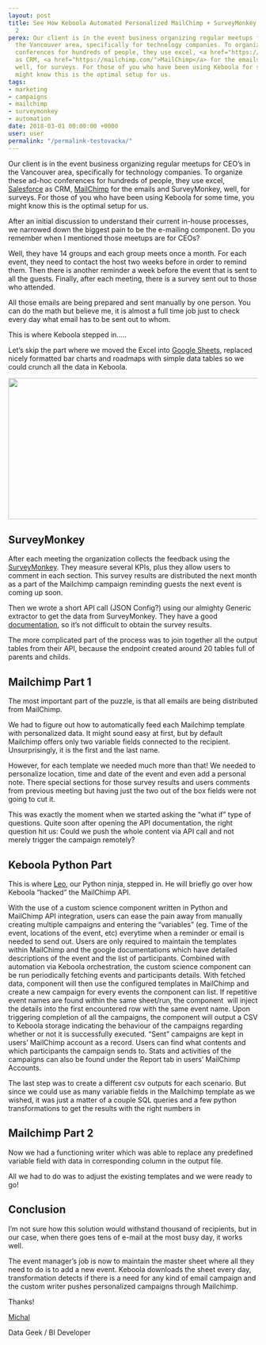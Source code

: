 ```yaml
---
layout: post
title: See How Keboola Automated Personalized MailChimp + SurveyMonkey Campaigns vol.
  2
perex: Our client is in the event business organizing regular meetups for CEO’s in
  the Vancouver area, specifically for technology companies. To organize these ad-hoc
  conferences for hundreds of people, they use excel, <a href="https://www.salesforce.com/crm/">Salesforce</a>
  as CRM, <a href="https://mailchimp.com/">MailChimp</a> for the emails and SurveyMonkey,
  well, for surveys. For those of you who have been using Keboola for some time, you
  might know this is the optimal setup for us.
tags:
- marketing
- campaigns
- mailchimp
- surveymonkey
- automation
date: 2018-03-01 00:00:00 +0000
user: user
permalink: "/permalink-testovacka/"
---
```


<p>Our client is in the event business organizing regular meetups for CEO’s in the Vancouver area, specifically for technology companies. To organize these ad-hoc conferences for hundreds of people, they use excel, <a href="https://www.salesforce.com/crm/">Salesforce</a> as CRM, <a href="https://mailchimp.com/">MailChimp</a> for the emails and SurveyMonkey, well, for surveys. For those of you who have been using Keboola for some time, you might know this is the optimal setup for us.</p><p>After an initial discussion to understand their current in-house processes, we narrowed down the biggest pain to be the e-mailing component. Do you remember when I mentioned those meetups are for CEOs?</p><p>Well, they have 14 groups and each group meets once a month. For each event, they need to contact the host two weeks before in order to remind them. Then there is another reminder a week before the event that is sent to all the guests. Finally, after each meeting, there is a survey sent out to those who attended.</p><p>All those emails are being prepared and sent manually by one person. You can do the math but believe me, it is almost a full time job just to check every day what email has to be sent out to whom.</p><p>This is where Keboola stepped in…..</p><p>Let’s skip the part where we moved the Excel into <a href="https://www.google.com/sheets/about/">Google Sheets</a>, replaced nicely formatted bar charts and roadmaps with simple data tables so we could crunch all the data in Keboola.</p><p><img width="624" src="https://lh6.googleusercontent.com/G7uGiun1LXd9cMB94cO5tZeq1u9GXuOXY1-jtQWmSCTis2FJiw8TSQ_36sU7gZ7zZjDk3XUFILTjucYdF6cmwUp7In1SqozFeH_iAMShdu0HFrcNqqj0NMfisl-dRvc0tGpL0sT9" height="285"></p>

<h2>SurveyMonkey</h2>
<p>After each meeting the organization collects the feedback using the <a href="https://www.surveymonkey.com/">SurveyMonkey</a>. They measure several KPIs, plus they allow users to comment in each section. This survey results are distributed the next month as a part of the Mailchimp campaign reminding guests the next event is coming up soon.</p><p>Then we wrote a short API call (JSON Config?) using our almighty Generic extractor to get the data from SurveyMonkey. They have a good <a href="https://developer.surveymonkey.com/api/v3/#function%20anchor()%20%7B%20%5Bnative%20code%5D%20%7D">documentation</a>, so it’s not difficult to obtain the survey results.</p><p>The more complicated part of the process was to join together all the output tables from their API, because the endpoint created around 20 tables full of parents and childs. </p>

<h2>Mailchimp Part 1</h2>
<p>The most important part of the puzzle, is that all emails are being distributed from MailChimp.</p><p>We had to figure out how to automatically feed each Mailchimp template with personalized data. It might sound easy at first, but by default Mailchimp offers only two variable fields connected to the recipient. Unsurprisingly, it is the first and the last name.</p><p>However, for each template we needed much more than that! We needed to personalize location, time and date of the event and even add a personal note. There special sections for those survey results and users comments from previous meeting but having just the two out of the box fields were not going to cut it. </p><p>This was exactly the moment when we started asking the “what if” type of questions. Quite soon after opening the API documentation, the right question hit us: Could we push the whole content via API call and not merely trigger the campaign remotely?</p>

<h2>Keboola Python Part</h2>
<p>This is where <a href="https://www.linkedin.com/in/chanleoc/">Leo</a>, our Python ninja, stepped in. He will briefly go over how Keboola “hacked” the MailChimp API.</p><p>With the use of a custom science component written in Python and MailChimp API integration, users can ease the pain away from manually creating multiple campaigns and entering the “variables” (eg. Time of the event, locations of the event, etc) everytime when a reminder or email is needed to send out. Users are only required to maintain the templates within MailChimp and the google documentations which have detailed descriptions of the event and the list of participants. Combined with automation via Keboola orchestration, the custom science component can be run periodically fetching events and participants details. With fetched data, component will then use the configured templates in MailChimp and create a new campaign for every events the component can list. If repetitive event names are found within the same sheet/run, the component &nbsp;will inject the details into the first encountered row with the same event name. Upon triggering completion of all the campaigns, the component will output a CSV to Keboola storage indicating the behaviour of the campaigns regarding whether or not it is successfully executed. “Sent” campaigns are kept in users’ MailChimp account as a record. Users can find what contents and which participants the campaign sends to. Stats and activities of the campaigns can also be found under the Report tab in users’ MailChimp Accounts.</p><p>The last step was to create a different csv outputs for each scenario. But since we could use as many variable fields in the Mailchimp template as we wished, it was just a matter of a couple SQL queries and a few python transformations to get the results with the right numbers in </p>

<h2>Mailchimp Part 2</h2>
<p>Now we had a functioning writer which was able to replace any predefined variable field with data in corresponding column in the output file.</p><p>All we had to do was to adjust the existing templates and we were ready to go!</p>

<h2>Conclusion</h2>
<p>I’m not sure how this solution would withstand thousand of recipients, but in our case, when there goes tens of e-mail at the most busy day, it works well.</p><p>The event manager’s job is now to maintain the master sheet where all they need to do is to add a new event. Keboola downloads the sheet every day, transformation detects if there is a need for any kind of email campaign and the custom writer pushes personalized campaigns through Mailchimp.</p>

<p>Thanks!</p><p><a href="https://www.linkedin.com/in/michalsynek/">Michal</a></p>
<p>Data Geek / BI Developer</p>
